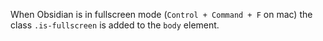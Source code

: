 When Obsidian is in fullscreen mode (`Control + Command + F` on mac) the class `.is-fullscreen` is added to the `body` element.